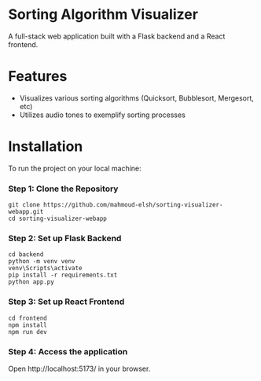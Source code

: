 # Sorting Algorithm Visualizer
A full-stack web application built with a Flask backend and a React frontend.

# Features
- Visualizes various sorting algorithms (Quicksort, Bubblesort, Mergesort, etc)
- Utilizes audio tones to exemplify sorting processes

# Installation
To run the project on your local machine:
### Step 1: Clone the Repository
```
git clone https://github.com/mahmoud-elsh/sorting-visualizer-webapp.git
cd sorting-visualizer-webapp
```
### Step 2: Set up Flask Backend
```
cd backend
python -m venv venv
venv\Scripts\activate
pip install -r requirements.txt
python app.py
```
### Step 3: Set up React Frontend
```
cd frontend
npm install
npm run dev
```
### Step 4: Access the application
Open http://localhost:5173/ in your browser.
